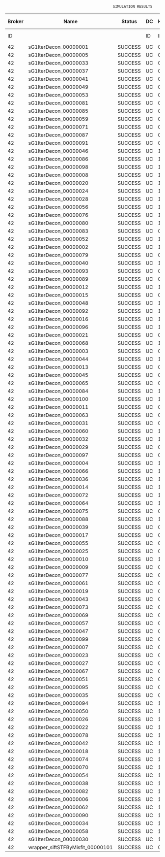 

                                                     SIMULATION RESULTS

|Broker|         Name         | Status|  DC  |Host|Host PEs |VM|   VM PEs|   VM MIPS|ActivityLen|StartTime|FinishTime|ExecTime
|------|----------------------|-------|------|----|---------|--|---------|----------|-----------|---------|----------|--------
|    ID|                      |       |    ID|  ID|CPU cores|ID|CPU cores|        MI|         MI|  Seconds|   Seconds| Seconds
|    42| sG1IterDecon_00000001|SUCCESS|    UC|   0|       12|168|        2|    1000.0|      56150|  49148.9|   49852.7|   703.9
|    42| sG1IterDecon_00000005|SUCCESS|    UC|   0|       12|168|        2|    1000.0|      56150|  49148.9|   49852.7|   703.9
|    42| sG1IterDecon_00000033|SUCCESS|    UC|   0|       12|168|        2|    1000.0|      56150|  49148.9|   49852.7|   703.9
|    42| sG1IterDecon_00000037|SUCCESS|    UC|   0|       12|168|        2|    1000.0|      56150|  49148.9|   49852.7|   703.9
|    42| sG1IterDecon_00000041|SUCCESS|    UC|   0|       12|168|        2|    1000.0|      56150|  49148.9|   49852.7|   703.9
|    42| sG1IterDecon_00000049|SUCCESS|    UC|   0|       12|168|        2|    1000.0|      56150|  49148.9|   49852.7|   703.9
|    42| sG1IterDecon_00000053|SUCCESS|    UC|   0|       12|168|        2|    1000.0|      56150|  49148.9|   49852.7|   703.9
|    42| sG1IterDecon_00000081|SUCCESS|    UC|   0|       12|168|        2|    1000.0|      56150|  49148.9|   49852.7|   703.9
|    42| sG1IterDecon_00000085|SUCCESS|    UC|   0|       12|168|        2|    1000.0|      56150|  49148.9|   49852.7|   703.9
|    42| sG1IterDecon_00000059|SUCCESS|    UC|   0|       12|170|        2|    1000.0|      56150|  49148.9|   49852.7|   703.9
|    42| sG1IterDecon_00000071|SUCCESS|    UC|   0|       12|170|        2|    1000.0|      56150|  49148.9|   49852.7|   703.9
|    42| sG1IterDecon_00000087|SUCCESS|    UC|   0|       12|170|        2|    1000.0|      56150|  49148.9|   49852.7|   703.9
|    42| sG1IterDecon_00000091|SUCCESS|    UC|   0|       12|170|        2|    1000.0|      56150|  49148.9|   49852.7|   703.9
|    42| sG1IterDecon_00000046|SUCCESS|    UC|   1|       12|169|        2|    1000.0|      56150|  49148.9|   49852.7|   703.9
|    42| sG1IterDecon_00000086|SUCCESS|    UC|   1|       12|169|        2|    1000.0|      56150|  49148.9|   49852.7|   703.9
|    42| sG1IterDecon_00000098|SUCCESS|    UC|   1|       12|169|        2|    1000.0|      56150|  49148.9|   49852.7|   703.9
|    42| sG1IterDecon_00000008|SUCCESS|    UC|   1|       12|171|        2|    1000.0|      56150|  49148.9|   49852.7|   703.9
|    42| sG1IterDecon_00000020|SUCCESS|    UC|   1|       12|171|        2|    1000.0|      56150|  49148.9|   49852.7|   703.9
|    42| sG1IterDecon_00000024|SUCCESS|    UC|   1|       12|171|        2|    1000.0|      56150|  49148.9|   49852.7|   703.9
|    42| sG1IterDecon_00000028|SUCCESS|    UC|   1|       12|171|        2|    1000.0|      56150|  49148.9|   49852.7|   703.9
|    42| sG1IterDecon_00000056|SUCCESS|    UC|   1|       12|171|        2|    1000.0|      56150|  49148.9|   49852.7|   703.9
|    42| sG1IterDecon_00000076|SUCCESS|    UC|   1|       12|171|        2|    1000.0|      56150|  49148.9|   49852.7|   703.9
|    42| sG1IterDecon_00000080|SUCCESS|    UC|   1|       12|171|        2|    1000.0|      56150|  49148.9|   49852.7|   703.9
|    42| sG1IterDecon_00000083|SUCCESS|    UC|   0|       12|170|        2|    1000.0|      59381|  49148.9|   49886.8|   737.9
|    42| sG1IterDecon_00000052|SUCCESS|    UC|   1|       12|171|        2|    1000.0|      61375|  49148.9|   49899.9|   751.0
|    42| sG1IterDecon_00000002|SUCCESS|    UC|   1|       12|169|        2|    1000.0|      60450|  49148.9|   49900.6|   751.8
|    42| sG1IterDecon_00000079|SUCCESS|    UC|   0|       12|170|        2|    1000.0|      83667|  49148.9|   50129.9|   981.0
|    42| sG1IterDecon_00000040|SUCCESS|    UC|   1|       12|171|        2|    1000.0|      91200|  49148.9|   50155.1|  1006.3
|    42| sG1IterDecon_00000093|SUCCESS|    UC|   0|       12|168|        2|    1000.0|      96311|  49148.9|   50174.5|  1025.6
|    42| sG1IterDecon_00000089|SUCCESS|    UC|   0|       12|168|        2|    1000.0|     115702|  49148.9|   50320.3|  1171.5
|    42| sG1IterDecon_00000012|SUCCESS|    UC|   1|       12|171|        2|    1000.0|     117306|  49148.9|   50364.0|  1215.2
|    42| sG1IterDecon_00000015|SUCCESS|    UC|   0|       12|170|        2|    1000.0|     115126|  49148.9|   50429.6|  1280.7
|    42| sG1IterDecon_00000048|SUCCESS|    UC|   1|       12|171|        2|    1000.0|     131219|  49148.9|   50468.8|  1319.9
|    42| sG1IterDecon_00000092|SUCCESS|    UC|   1|       12|171|        2|    1000.0|     135995|  49148.9|   50502.4|  1353.6
|    42| sG1IterDecon_00000016|SUCCESS|    UC|   1|       12|171|        2|    1000.0|     144034|  49148.9|   50555.0|  1406.1
|    42| sG1IterDecon_00000096|SUCCESS|    UC|   1|       12|171|        2|    1000.0|     146964|  49148.9|   50572.6|  1423.7
|    42| sG1IterDecon_00000021|SUCCESS|    UC|   0|       12|168|        2|    1000.0|     156382|  49148.9|   50606.9|  1458.1
|    42| sG1IterDecon_00000068|SUCCESS|    UC|   1|       12|171|        2|    1000.0|     162933|  49148.9|   50660.9|  1512.0
|    42| sG1IterDecon_00000003|SUCCESS|    UC|   0|       12|170|        2|    1000.0|     143490|  49148.9|   50685.3|  1536.4
|    42| sG1IterDecon_00000044|SUCCESS|    UC|   1|       12|171|        2|    1000.0|     168756|  49148.9|   50690.1|  1541.2
|    42| sG1IterDecon_00000013|SUCCESS|    UC|   0|       12|168|        2|    1000.0|     173487|  49148.9|   50718.8|  1569.9
|    42| sG1IterDecon_00000045|SUCCESS|    UC|   0|       12|168|        2|    1000.0|     193935|  49148.9|   50842.8|  1693.9
|    42| sG1IterDecon_00000065|SUCCESS|    UC|   0|       12|168|        2|    1000.0|     195345|  49148.9|   50850.6|  1701.7
|    42| sG1IterDecon_00000084|SUCCESS|    UC|   1|       12|171|        2|    1000.0|     231134|  49148.9|   50971.6|  1822.8
|    42| sG1IterDecon_00000100|SUCCESS|    UC|   1|       12|171|        2|    1000.0|     237950|  49148.9|   50998.9|  1850.0
|    42| sG1IterDecon_00000011|SUCCESS|    UC|   0|       12|170|        2|    1000.0|     182930|  49148.9|   51023.6|  1874.7
|    42| sG1IterDecon_00000063|SUCCESS|    UC|   0|       12|170|        2|    1000.0|     188230|  49148.9|   51066.3|  1917.5
|    42| sG1IterDecon_00000031|SUCCESS|    UC|   0|       12|170|        2|    1000.0|     190673|  49148.9|   51084.7|  1935.9
|    42| sG1IterDecon_00000060|SUCCESS|    UC|   1|       12|171|        2|    1000.0|     265578|  49148.9|   51095.9|  1947.1
|    42| sG1IterDecon_00000032|SUCCESS|    UC|   1|       12|171|        2|    1000.0|     270491|  49148.9|   51110.7|  1961.9
|    42| sG1IterDecon_00000029|SUCCESS|    UC|   0|       12|168|        2|    1000.0|     252025|  49148.9|   51134.2|  1985.4
|    42| sG1IterDecon_00000097|SUCCESS|    UC|   0|       12|168|        2|    1000.0|     274532|  49148.9|   51235.6|  2086.8
|    42| sG1IterDecon_00000004|SUCCESS|    UC|   1|       12|171|        2|    1000.0|     334964|  49148.9|   51272.0|  2123.1
|    42| sG1IterDecon_00000066|SUCCESS|    UC|   1|       12|169|        2|    1000.0|     190704|  49148.9|   51274.3|  2125.5
|    42| sG1IterDecon_00000036|SUCCESS|    UC|   1|       12|171|        2|    1000.0|     337139|  49148.9|   51276.3|  2127.4
|    42| sG1IterDecon_00000014|SUCCESS|    UC|   1|       12|169|        2|    1000.0|     197394|  49148.9|   51341.3|  2192.4
|    42| sG1IterDecon_00000072|SUCCESS|    UC|   1|       12|171|        2|    1000.0|     387256|  49148.9|   51351.6|  2202.8
|    42| sG1IterDecon_00000064|SUCCESS|    UC|   1|       12|171|        2|    1000.0|     394582|  49148.9|   51358.9|  2210.0
|    42| sG1IterDecon_00000075|SUCCESS|    UC|   0|       12|170|        2|    1000.0|     234888|  49148.9|   51396.3|  2247.4
|    42| sG1IterDecon_00000088|SUCCESS|    UC|   1|       12|171|        2|    1000.0|     467079|  49148.9|   51431.4|  2282.5
|    42| sG1IterDecon_00000039|SUCCESS|    UC|   0|       12|170|        2|    1000.0|     244204|  49148.9|   51457.2|  2308.3
|    42| sG1IterDecon_00000017|SUCCESS|    UC|   0|       12|168|        2|    1000.0|     341331|  49148.9|   51502.8|  2354.0
|    42| sG1IterDecon_00000055|SUCCESS|    UC|   0|       12|170|        2|    1000.0|     255737|  49148.9|   51526.7|  2377.9
|    42| sG1IterDecon_00000025|SUCCESS|    UC|   0|       12|168|        2|    1000.0|     358800|  49148.9|   51564.3|  2415.4
|    42| sG1IterDecon_00000010|SUCCESS|    UC|   1|       12|169|        2|    1000.0|     225339|  49148.9|   51607.7|  2458.8
|    42| sG1IterDecon_00000009|SUCCESS|    UC|   0|       12|168|        2|    1000.0|     391043|  49148.9|   51661.1|  2512.2
|    42| sG1IterDecon_00000077|SUCCESS|    UC|   0|       12|168|        2|    1000.0|     424669|  49148.9|   51745.2|  2596.3
|    42| sG1IterDecon_00000061|SUCCESS|    UC|   0|       12|168|        2|    1000.0|     449668|  49148.9|   51795.2|  2646.4
|    42| sG1IterDecon_00000019|SUCCESS|    UC|   0|       12|170|        2|    1000.0|     310565|  49148.9|   51829.9|  2681.0
|    42| sG1IterDecon_00000043|SUCCESS|    UC|   0|       12|170|        2|    1000.0|     315524|  49148.9|   51854.6|  2705.7
|    42| sG1IterDecon_00000073|SUCCESS|    UC|   0|       12|168|        2|    1000.0|     514833|  49148.9|   51893.1|  2744.3
|    42| sG1IterDecon_00000069|SUCCESS|    UC|   0|       12|168|        2|    1000.0|     517533|  49148.9|   51895.8|  2746.9
|    42| sG1IterDecon_00000057|SUCCESS|    UC|   0|       12|168|        2|    1000.0|     548071|  49148.9|   51926.4|  2777.5
|    42| sG1IterDecon_00000047|SUCCESS|    UC|   0|       12|170|        2|    1000.0|     378587|  49148.9|   52138.9|  2990.0
|    42| sG1IterDecon_00000099|SUCCESS|    UC|   0|       12|170|        2|    1000.0|     388369|  49148.9|   52178.0|  3029.2
|    42| sG1IterDecon_00000007|SUCCESS|    UC|   0|       12|170|        2|    1000.0|     417184|  49148.9|   52279.2|  3130.3
|    42| sG1IterDecon_00000023|SUCCESS|    UC|   0|       12|170|        2|    1000.0|     440432|  49148.9|   52349.1|  3200.2
|    42| sG1IterDecon_00000027|SUCCESS|    UC|   0|       12|170|        2|    1000.0|     452997|  49148.9|   52380.4|  3231.5
|    42| sG1IterDecon_00000067|SUCCESS|    UC|   0|       12|170|        2|    1000.0|     473732|  49148.9|   52421.9|  3273.0
|    42| sG1IterDecon_00000051|SUCCESS|    UC|   0|       12|170|        2|    1000.0|     478427|  49148.9|   52429.0|  3280.1
|    42| sG1IterDecon_00000095|SUCCESS|    UC|   0|       12|170|        2|    1000.0|     485151|  49148.9|   52435.7|  3286.9
|    42| sG1IterDecon_00000035|SUCCESS|    UC|   0|       12|170|        2|    1000.0|     493480|  49148.9|   52444.1|  3295.2
|    42| sG1IterDecon_00000094|SUCCESS|    UC|   1|       12|169|        2|    1000.0|     318396|  49148.9|   52446.7|  3297.9
|    42| sG1IterDecon_00000050|SUCCESS|    UC|   1|       12|169|        2|    1000.0|     318735|  49148.9|   52449.7|  3300.8
|    42| sG1IterDecon_00000026|SUCCESS|    UC|   1|       12|169|        2|    1000.0|     322630|  49148.9|   52480.9|  3332.0
|    42| sG1IterDecon_00000022|SUCCESS|    UC|   1|       12|169|        2|    1000.0|     357190|  49148.9|   52741.0|  3592.2
|    42| sG1IterDecon_00000078|SUCCESS|    UC|   1|       12|169|        2|    1000.0|     360476|  49148.9|   52764.2|  3615.3
|    42| sG1IterDecon_00000042|SUCCESS|    UC|   1|       12|169|        2|    1000.0|     368699|  49148.9|   52818.0|  3669.1
|    42| sG1IterDecon_00000018|SUCCESS|    UC|   1|       12|169|        2|    1000.0|     414263|  49148.9|   53092.6|  3943.8
|    42| sG1IterDecon_00000074|SUCCESS|    UC|   1|       12|169|        2|    1000.0|     424552|  49148.9|   53149.6|  4000.7
|    42| sG1IterDecon_00000070|SUCCESS|    UC|   1|       12|169|        2|    1000.0|     448310|  49148.9|   53268.4|  4119.5
|    42| sG1IterDecon_00000054|SUCCESS|    UC|   1|       12|169|        2|    1000.0|     450508|  49148.9|   53278.3|  4129.5
|    42| sG1IterDecon_00000038|SUCCESS|    UC|   1|       12|169|        2|    1000.0|     477933|  49148.9|   53388.0|  4239.2
|    42| sG1IterDecon_00000082|SUCCESS|    UC|   1|       12|169|        2|    1000.0|     479541|  49148.9|   53393.8|  4244.9
|    42| sG1IterDecon_00000006|SUCCESS|    UC|   1|       12|169|        2|    1000.0|     495411|  49148.9|   53441.5|  4292.6
|    42| sG1IterDecon_00000062|SUCCESS|    UC|   1|       12|169|        2|    1000.0|     512294|  49148.9|   53483.7|  4334.8
|    42| sG1IterDecon_00000090|SUCCESS|    UC|   1|       12|169|        2|    1000.0|     525791|  49148.9|   53510.7|  4361.8
|    42| sG1IterDecon_00000034|SUCCESS|    UC|   1|       12|169|        2|    1000.0|     550026|  49148.9|   53547.1|  4398.3
|    42| sG1IterDecon_00000058|SUCCESS|    UC|   1|       12|169|        2|    1000.0|     559233|  49148.9|   53556.4|  4407.5
|    42| sG1IterDecon_00000030|SUCCESS|    UC|   1|       12|169|        2|    1000.0|     560188|  49148.9|   53557.2|  4408.4
|    42|wrapper_siftSTFByMisfit_00000101|SUCCESS|    UC|   0|       12|168|        2|    1000.0|      13510|  53557.2|   53570.9|    13.6

